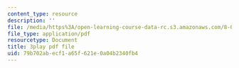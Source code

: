 ```yaml
---
content_type: resource
description: ''
file: /media/https%3A/open-learning-course-data-rc.s3.amazonaws.com/8-06-quantum-physics-iii-spring-2018/79b702abecf1a65f621e0a04b2340fb4_83lPKkTfGlY.pdf
file_type: application/pdf
resourcetype: Document
title: 3play pdf file
uid: 79b702ab-ecf1-a65f-621e-0a04b2340fb4
---
```

